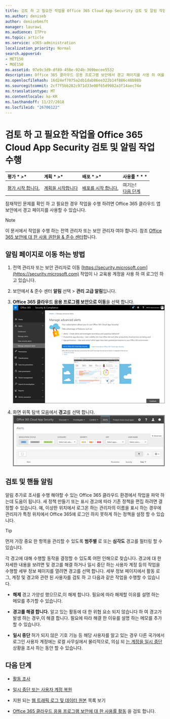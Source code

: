```yaml
---
title: 검토 하 고 필요한 작업을 Office 365 Cloud App Security 검토 및 알림 작업 수행
ms.author: deniseb
author: denisebmsft
manager: laurawi
ms.audience: ITPro
ms.topic: article
ms.service: o365-administration
localization_priority: Normal
search.appverid:
- MET150
- MOE150
ms.assetid: 97e9c3d9-df89-458e-924b-369becee5532
description: Office 365 클라우드 응용 프로그램 보안에서 경고 페이지를 사용 하 여를 잠재적 문제를 보고 하 여 작업도 하지 않습니다. 해제 하 고 또는 경고를 확인 하 고, 필요한 경우에 사용자 계정이 일시 중단 수 있습니다.
ms.openlocfilehash: 16d24ef7075a2db1dab86ee322b14f886c48b98b
ms.sourcegitcommit: 2cf7f5bb282c971d33e00f65d9982a3f14aec74e
ms.translationtype: MT
ms.contentlocale: ko-KR
ms.lasthandoff: 11/27/2018
ms.locfileid: "26706122"
---
```

# <a name="review-and-take-action-on-alerts-in-office-365-cloud-app-security"></a>검토 하 고 필요한 작업을 Office 365 Cloud App Security 검토 및 알림 작업 수행
  
|평가 * *\>**|계획 * *\>**|배포 * *\>**|사용률 * * *|
|:-----|:-----|:-----|:-----|
|[평가 시작 합니다.](office-365-cas-overview.md) <br/> |[계획을 시작합니다](get-ready-for-office-365-cas.md) <br/> |[배포를 시작 합니다.](turn-on-office-365-cas.md) <br/> |여기는!  <br/> [다음 단계](#next-steps) <br/> |
   
잠재적인 문제를 확인 하 고 필요한 경우 작업을 수행 하려면 Office 365 클라우드 앱 보안에서 경고 페이지를 사용할 수 있습니다.
  
> [!NOTE]
> 이 문서에서 작업을 수행 하는 전역 관리자 또는 보안 관리자 여야 합니다. 참조 [Office 365 보안에 대 한 사용 권한을 &amp; 준수 센터](permissions-in-the-security-and-compliance-center.md)합니다. 
  
## <a name="how-to-get-to-the-alerts-page"></a>알림 페이지로 이동 하는 방법

1. 전역 관리자 또는 보안 관리자로 이동 [https://security.microsoft.com](https://security.microsoft.com) 작업이 나 교육용 계정을 사용 하 여 로그인 하 고 있습니다. 
    
2. 보안에서 &amp; 준수 센터 **알림** 선택 \> **관리 고급 알림**입니다.
    
3. **Office 365 클라우드 응용 프로그램 보안으로 이동**을 선택 합니다.<br/>![보안에서 &amp; 준수 센터 Office 365 클라우드 앱 보안으로 이동 하려면 고급 알림 관리를 선택 합니다.](media/958632d4-03e3-4ade-8e22-d5509db6fca7.png)
  
4. 화면 위쪽 탐색 모음에서 **경고**를 선택 합니다.<br/>![경고 페이지에서 경고를 트리거한 된 및 수행 하는 모든 작업을 볼 수 있습니다.](media/3b53d4c9-4b13-435d-8547-8c0f9ae6b914.png)
  
## <a name="review-and-handle-alerts"></a>검토 및 핸들 알림

알림 추가로 조사를 수행 해야할 수 있는 Office 365 클라우드 환경에서 작업을 파악 하는데 도움이 됩니다. 새 정책 만들기 또는 표시 경고에 따라 기존 정책을 편집 하려면 결정할 수 있습니다. 예, 이상한 위치에서 로그온 하는 관리자의 이름을 표시 하는 경우에 관리자가 특정 위치에서 Office 365에 로그인 하지 못하게 하는 정책을 설정 할 수 있습니다.
  
> [!TIP]
> 먼저 가장 중요 한 항목을 관리할 수 있도록 **범주별** 로 또는 **심각도** 경고를 필터링 할 수 있습니다. 
  
각 경고에 대해 수행할 동작을 결정할 수 있도록 어떤 인해으로 찾습니다. 경고에 대 한 자세한 내용을 보려면 및 경고를 해결 하거나 일시 중단 하는 사용자 계정 등의 작업을 수행할 세부 정보 페이지를 열려면 경고를 선택 합니다. 세부 정보 페이지에서 활동 로그, 계정 및 경고와 관련 된 사용자를 검토 하 고 다음과 같은 작업을 수행할 수 있습니다.
  
- **해제** 경고 가양성 했으므로,이 해제 합니다. 필요에 따라 해제할 이유를 설명 하는 메모를 추가할 수 있습니다. 
    
- **경고를 해결 합니다.** 알고 있는 활동에 대 한 위협 요소 되지 않습니다 하 여 경고가 발생 하는 경우,이 해결 합니다. 필요에 따라 해결 한 이유를 설명 하는 메모를 추가할 수 있습니다. 
    
- **일시 중단** 허가 되지 않은 기호 기능 등 해당 사용자를 알고 있는 경우 다른 국가에서 로그인 사용자 계정에는 로컬 사무실에서 물리적으로, 의심 되 [는 계정을 일시 중단](suspend-or-restore-an-account-in-ocas.md) 상황을 조사 하는 동안 할 수 있습니다. 
    
## <a name="next-steps"></a>다음 단계

- [활동 조사](investigate-an-activity-in-office-365-cas.md)
    
- [일시 중단 또는 사용자 계정 복원](suspend-or-restore-an-account-in-ocas.md)
    
- 지원 되는 [웹 트래픽 로그 및 데이터 원본](web-traffic-logs-and-data-sources-for-ocas.md) 목록 보기
    
- [Office 365 클라우드 응용 프로그램 보안에 대 한 사용률 활동](utilization-activities-for-ocas.md) 을 검토 합니다.
    

